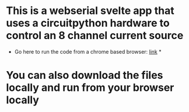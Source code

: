 
# This is a webserial svelte app that uses a circuitpython hardware to control an 8 channel current source
* Go here to run the code from a chrome based browser: [link](https://saewoonam.github.io/webserial-current-source/) *

# You can also download the files locally and run from your browser locally
